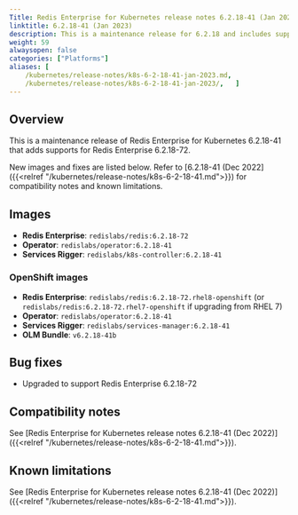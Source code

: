 ```yaml
---
Title: Redis Enterprise for Kubernetes release notes 6.2.18-41 (Jan 2023)
linktitle: 6.2.18-41 (Jan 2023)
description: This is a maintenance release for 6.2.18 and includes support for Redis Enterprise 6.2.18-72.
weight: 59
alwaysopen: false
categories: ["Platforms"]
aliases: [ 
    /kubernetes/release-notes/k8s-6-2-18-41-jan-2023.md,
    /kubernetes/release-notes/k8s-6-2-18-41-jan-2023/,   ]
---
```

## Overview

This is a maintenance release of Redis Enterprise for Kubernetes 6.2.18-41 that adds supports for Redis Enterprise 6.2.18-72.

New images and fixes are listed below. Refer to [6.2.18-41 (Dec 2022]({{<relref "/kubernetes/release-notes/k8s-6-2-18-41.md">}}) for compatibility notes and known limitations.

## Images

* **Redis Enterprise**: `redislabs/redis:6.2.18-72`
* **Operator**: `redislabs/operator:6.2.18-41`
* **Services Rigger**: `redislabs/k8s-controller:6.2.18-41`

### OpenShift images

* **Redis Enterprise**: `redislabs/redis:6.2.18-72.rhel8-openshift` (or `redislabs/redis:6.2.18-72.rhel7-openshift` if upgrading from RHEL 7)
* **Operator**: `redislabs/operator:6.2.18-41`
* **Services Rigger**: `redislabs/services-manager:6.2.18-41`
* **OLM Bundle**: `v6.2.18-41b`

## Bug fixes

* Upgraded to support Redis Enterprise 6.2.18-72

## Compatibility notes

See [Redis Enterprise for Kubernetes release notes 6.2.18-41 (Dec 2022)]({{<relref "/kubernetes/release-notes/k8s-6-2-18-41.md">}}).

## Known limitations

See [Redis Enterprise for Kubernetes release notes 6.2.18-41 (Dec 2022)]({{<relref "/kubernetes/release-notes/k8s-6-2-18-41.md">}}).
